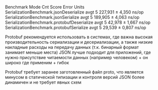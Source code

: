 Benchmark                                   Mode  Cnt    Score   Error  Units
SerializationBenchmark.jsonDeserialize      avgt    5  227,931 ± 4,350  ns/op
SerializationBenchmark.jsonSerialize        avgt    5  189,905 ± 4,063  ns/op
SerializationBenchmark.protobufDeserialize  avgt    5   42,978 ± 1,667  ns/op
SerializationBenchmark.protobufSerialize    avgt    5   29,539 ± 0,807  ns/op

Protobuf рекомендуется использовать в системах, где важна высокая производительность сериализации и десериализации, 
а также низкие накладные расходы на передачу данных (т.к. бинарный формат занимает меньше места)
JSON лучше подходит для приложений, где нужно присутствие читаемости данных (например человеком) + он широко где применим + гибок

Protobuf требует заранее заготовленный файл proto, что является минусом в статической типизации и контроля версий
JSON более динамичен и не требует явных схем